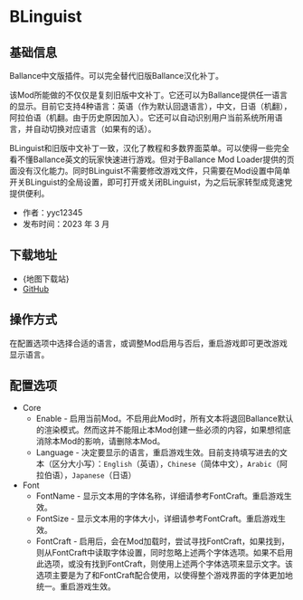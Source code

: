 # BLinguist

## 基础信息

Ballance中文版插件。可以完全替代旧版Ballance汉化补丁。

该Mod所能做的不仅仅是复刻旧版中文补丁。它还可以为Ballance提供任一语言的显示。目前它支持4种语言：英语（作为默认回退语言），中文，日语（机翻），阿拉伯语（机翻。由于历史原因加入）。它还可以自动识别用户当前系统所用语言，并自动切换对应语言（如果有的话）。

BLinguist和旧版中文补丁一致，汉化了教程和多数界面菜单。可以使得一些完全看不懂Ballance英文的玩家快速进行游戏。但对于Ballance Mod Loader提供的页面没有汉化能力。同时BLinguist不需要修改游戏文件，只需要在Mod设置中简单开关BLinguist的全局设置，即可打开或关闭BLinguist，为之后玩家转型成竞速党提供便利。

- 作者：yyc12345
- 发布时间：2023 年 3 月

## 下载地址

- {地图下载站}
- [GitHub](https://github.com/yyc12345/BMLMods)

## 操作方式

在配置选项中选择合适的语言，或调整Mod启用与否后，重启游戏即可更改游戏显示语言。

## 配置选项

- Core
  * Enable - 启用当前Mod。不启用此Mod时，所有文本将退回Ballance默认的渲染模式。然而这并不能阻止本Mod创建一些必须的内容，如果想彻底消除本Mod的影响，请删除本Mod。
  * Language - 决定要显示的语言，重启游戏生效。目前支持填写进去的文本（区分大小写）：`English`（英语），`Chinese`（简体中文），`Arabic`（阿拉伯语），`Japanese`（日语）
- Font
  * FontName - 显示文本用的字体名称，详细请参考FontCraft。重启游戏生效。
  * FontSize - 显示文本用的字体大小，详细请参考FontCraft。重启游戏生效。
  * FontCraft - 启用后，会在Mod加载时，尝试寻找FontCraft，如果找到，则从FontCraft中读取字体设置，同时忽略上述两个字体选项。如果不启用此选项，或没有找到FontCraft，则使用上述两个字体选项来显示文字。该选项主要是为了和FontCraft配合使用，以使得整个游戏界面的字体更加地统一。重启游戏生效。
